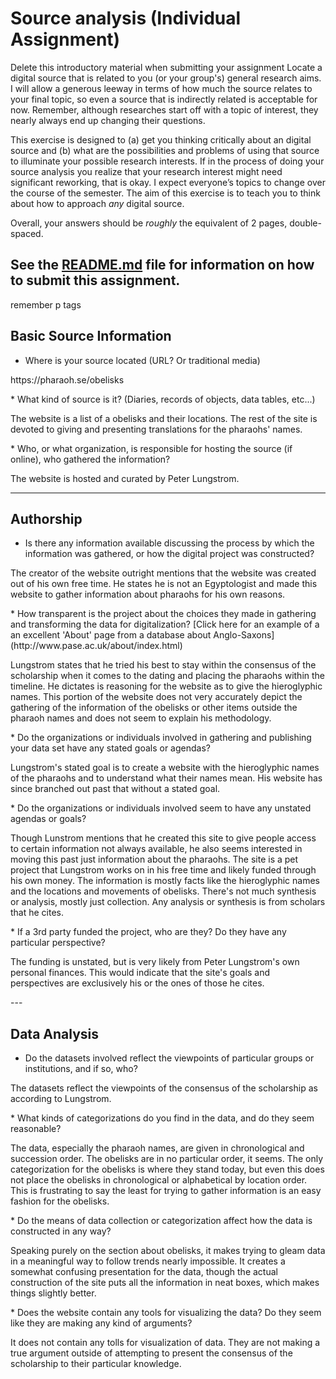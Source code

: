 # Source analysis (Individual Assignment)

Delete this introductory material when submitting your assignment
Locate a digital source that is related to you (or your group's) general research aims. I will allow a generous leeway in terms of how much the source relates to your final topic, so even a source that is indirectly related is acceptable for now. Remember, although researches start off with a topic of interest, they nearly always end up changing their questions.

This exercise is designed to (a) get you thinking critically about an digital source and (b) what are the possibilities and problems of using that source to illuminate your possible research interests. If in the process of doing your source analysis you realize that your research interest might need significant reworking, that is okay. I expect everyone’s topics to change over the course of the semester. The aim of this exercise is to teach you to think about how to approach *any* digital source.

Overall, your answers should be *roughly* the equivalent of 2 pages, double-spaced.

See the [README.md](README.md) file for information on how to submit this assignment.
---
remember p tags

## Basic Source Information

* Where is your source located (URL? Or traditional media)
<p>https://pharaoh.se/obelisks</p>
* What kind of source is it? (Diaries, records of objects, data tables, etc...)
<p>The website is a list of a obelisks and their locations. The rest of the site is devoted to giving and presenting translations for the pharaohs' names.</p>
* Who, or what organization, is responsible for hosting the source (if online), who gathered the information?
<p>The website is hosted and curated by Peter Lungstrom.</p>

---

## Authorship

* Is there any information available discussing the process by which the information was gathered, or how the digital project was constructed?
<p>The creator of the website outright mentions that the website was created out of his own free time. He states he is not an Egyptologist and made this website to gather information about pharaohs for his own reasons.</p>
* How transparent is the project about the choices they made in gathering and transforming the data for digitalization? [Click here for an example of a an excellent 'About' page from a database about Anglo-Saxons](http://www.pase.ac.uk/about/index.html)
<p>Lungstrom states that he tried his best to stay within the consensus of the scholarship when it comes to the dating and placing the pharaohs within the timeline. He dictates is reasoning for the website as to give the hieroglyphic names. This portion of the website does not very accurately depict the gathering of the information of the obelisks or other items outside the pharaoh names and does not seem to explain his methodology.</p>
* Do the organizations or individuals involved in gathering and publishing your data set have any stated goals or agendas?
<p>Lungstrom's stated goal is to create a website with the hieroglyphic names of the pharaohs and to understand what their names mean. His website has since branched out past that without a stated goal.<p>
* Do the organizations or individuals involved seem to have any unstated agendas or goals?
<p>Though Lunstrom mentions that he created this site to give people access to certain information not always available, he also seems interested in moving this past just information about the pharaohs. The site is a pet project that Lungstrom works on in his free time and likely funded through his own money. The information is mostly facts like the hieroglyphic names and the locations and movements of obelisks. There's not much synthesis or analysis, mostly just collection. Any analysis or synthesis is from scholars that he cites.</p>
* If a 3rd party funded the project, who are they? Do they have any particular perspective?
<p>The funding is unstated, but is very likely from Peter Lungstrom's own personal finances. This would indicate that the site's goals and perspectives are exclusively his or the ones of those he cites.</p>
---

## Data Analysis

* Do the datasets involved reflect the viewpoints of particular groups or institutions, and if so, who?
<p>The datasets reflect the viewpoints of the consensus of the scholarship as according to Lungstrom.</p>
* What kinds of categorizations do you find in the data, and do they seem reasonable?
<p>The data, especially the pharaoh names, are given in chronological and succession order. The obelisks are in no particular order, it seems. The only categorization for the obelisks is where they stand today, but even this does not place the obelisks in chronological or alphabetical by location order. This is frustrating to say the least for trying to gather information is an easy fashion for the obelisks.</p>
* Do the means of data collection or categorization affect how the data is constructed in any way?
<p>Speaking purely on the section about obelisks, it makes trying to gleam data in a meaningful way to follow trends nearly impossible. It creates a somewhat confusing presentation for the data, though the actual construction of the site puts all the information in neat boxes, which makes things slightly better.</p>
* Does the website contain any tools for visualizing the data? Do they seem like they are making any kind of arguments?
<p>It does not contain any tolls for visualization of data. They are not making a true argument outside of attempting to present the consensus of the scholarship to their particular knowledge.</p>
